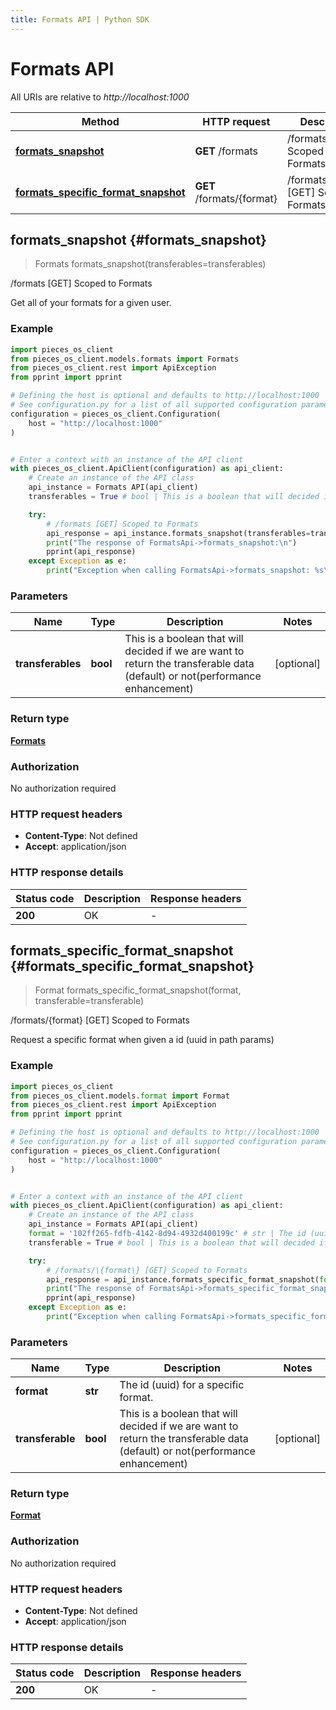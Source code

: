 ```yaml
---
title: Formats API | Python SDK
---
```


# Formats API

All URIs are relative to *http://localhost:1000*

Method | HTTP request | Description
------------- | ------------- | -------------
[**formats_snapshot**](FormatsApi#formats_snapshot) | **GET** /formats | /formats [GET] Scoped to Formats
[**formats_specific_format_snapshot**](FormatsApi#formats_specific_format_snapshot) | **GET** /formats/\{format\} | /formats/\{format\} [GET] Scoped to Formats


## **formats_snapshot** {#formats_snapshot}
> Formats formats_snapshot(transferables=transferables)

/formats [GET] Scoped to Formats

Get all of your formats for a given user.

### Example


```python
import pieces_os_client
from pieces_os_client.models.formats import Formats
from pieces_os_client.rest import ApiException
from pprint import pprint

# Defining the host is optional and defaults to http://localhost:1000
# See configuration.py for a list of all supported configuration parameters.
configuration = pieces_os_client.Configuration(
    host = "http://localhost:1000"
)


# Enter a context with an instance of the API client
with pieces_os_client.ApiClient(configuration) as api_client:
    # Create an instance of the API class
    api_instance = Formats API(api_client)
    transferables = True # bool | This is a boolean that will decided if we are want to return the transferable data (default) or not(performance enhancement) (optional)

    try:
        # /formats [GET] Scoped to Formats
        api_response = api_instance.formats_snapshot(transferables=transferables)
        print("The response of FormatsApi->formats_snapshot:\n")
        pprint(api_response)
    except Exception as e:
        print("Exception when calling FormatsApi->formats_snapshot: %s\n" % e)
```



### Parameters


Name | Type | Description  | Notes
------------- | ------------- | ------------- | -------------
 **transferables** | **bool**| This is a boolean that will decided if we are want to return the transferable data (default) or not(performance enhancement) | [optional] 

### Return type

[**Formats**](../models/Formats)

### Authorization

No authorization required

### HTTP request headers

 - **Content-Type**: Not defined
 - **Accept**: application/json

### HTTP response details

| Status code | Description | Response headers |
|-------------|-------------|------------------|
**200** | OK |  -  |



## **formats_specific_format_snapshot** {#formats_specific_format_snapshot}
> Format formats_specific_format_snapshot(format, transferable=transferable)

/formats/\{format\} [GET] Scoped to Formats

Request a specific format when given a id (uuid in path params)

### Example


```python
import pieces_os_client
from pieces_os_client.models.format import Format
from pieces_os_client.rest import ApiException
from pprint import pprint

# Defining the host is optional and defaults to http://localhost:1000
# See configuration.py for a list of all supported configuration parameters.
configuration = pieces_os_client.Configuration(
    host = "http://localhost:1000"
)


# Enter a context with an instance of the API client
with pieces_os_client.ApiClient(configuration) as api_client:
    # Create an instance of the API class
    api_instance = Formats API(api_client)
    format = '102ff265-fdfb-4142-8d94-4932d400199c' # str | The id (uuid) for a specific format.
    transferable = True # bool | This is a boolean that will decided if we are want to return the transferable data (default) or not(performance enhancement) (optional)

    try:
        # /formats/\{format\} [GET] Scoped to Formats
        api_response = api_instance.formats_specific_format_snapshot(format, transferable=transferable)
        print("The response of FormatsApi->formats_specific_format_snapshot:\n")
        pprint(api_response)
    except Exception as e:
        print("Exception when calling FormatsApi->formats_specific_format_snapshot: %s\n" % e)
```



### Parameters


Name | Type | Description  | Notes
------------- | ------------- | ------------- | -------------
 **format** | **str**| The id (uuid) for a specific format. | 
 **transferable** | **bool**| This is a boolean that will decided if we are want to return the transferable data (default) or not(performance enhancement) | [optional] 

### Return type

[**Format**](../models/Format)

### Authorization

No authorization required

### HTTP request headers

 - **Content-Type**: Not defined
 - **Accept**: application/json

### HTTP response details

| Status code | Description | Response headers |
|-------------|-------------|------------------|
**200** | OK |  -  |



